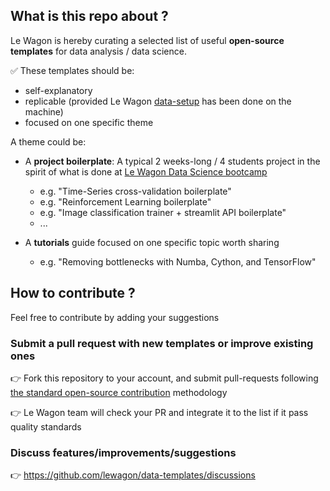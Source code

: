 
## What is this repo about ?

Le Wagon is hereby curating a selected list of useful **open-source templates** for data analysis / data science.

✅ These templates should be:

- self-explanatory
- replicable (provided Le Wagon [data-setup](https://github.com/lewagon/data-setup) has been done on the machine)
- focused on one specific theme

A theme could be:
- A **project boilerplate**: A typical 2 weeks-long / 4 students project in the spirit of what is done at [Le Wagon Data Science bootcamp](https://www.lewagon.com/data-science-course/full-time)
  - e.g. "Time-Series cross-validation boilerplate"
  - e.g. "Reinforcement Learning boilerplate"
  - e.g. "Image classification trainer + streamlit API boilerplate"
  - ...


- A **tutorials** guide focused on one specific topic worth sharing
  - e.g. "Removing bottlenecks with Numba, Cython, and TensorFlow"

## How to contribute ?

Feel free to contribute by adding your suggestions

### Submit a pull request with new templates or improve existing ones
👉 Fork this repository to your account, and submit pull-requests following [the standard open-source contribution](https://jarv.is/notes/how-to-pull-request-fork-github/) methodology

👉 Le Wagon team will check your PR and integrate it to the list if it pass quality standards

### Discuss features/improvements/suggestions
👉 https://github.com/lewagon/data-templates/discussions

